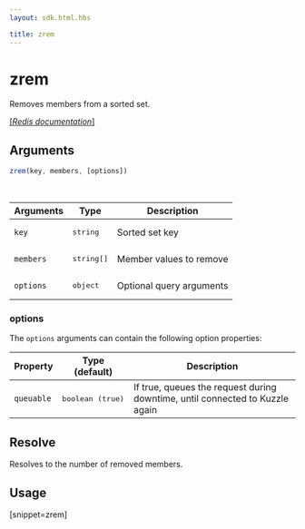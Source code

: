 ```yaml
---
layout: sdk.html.hbs

title: zrem
---
```


# zrem

Removes members from a sorted set.

[[_Redis documentation_]](https://redis.io/commands/zrem)

## Arguments

```js
zrem(key, members, [options])

```

<br/>

| Arguments    | Type    | Description |
|--------------|---------|-------------|
| `key` | <pre>string</pre> | Sorted set key |
| `members` | <pre>string[]</pre> | Member values to remove |
| ``options`` | <pre>object</pre> | Optional query arguments |

### options

The `options` arguments can contain the following option properties:

| Property   | Type (default)   | Description                       |
| ---------- | ------- | --------------------------------- |
| `queuable` | <pre>boolean (true)</pre> | If true, queues the request during downtime, until connected to Kuzzle again |

## Resolve

Resolves to the number of removed members.

## Usage

[snippet=zrem]
